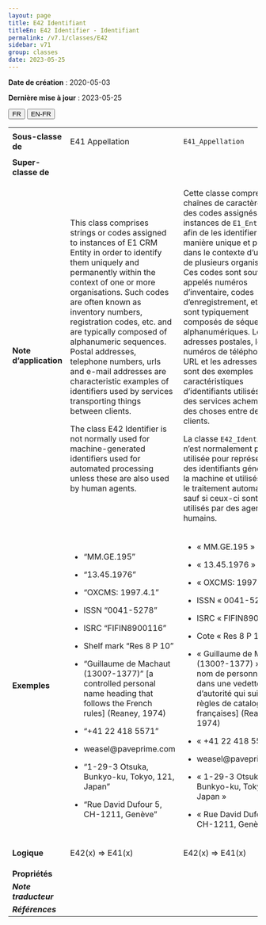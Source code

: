 ```yaml
---
layout: page
title: E42 Identifiant
titleEn: E42 Identifier - Identifiant
permalink: /v7.1/classes/E42
sidebar: v71
group: classes
date: 2023-05-25
---
```


**Date de création** : 2020-05-03

**Dernière mise à jour** : 2023-05-25

<div class="lang-buttons">
 <button id="fr" class="activate">FR</button>
 <button id="en-fr">EN-FR</button>
</div>

<table>
<tbody>
<tr>
<td><strong>Sous-classe de</strong></td>
<td class="en">
<p>E41 Appellation</p>
</td>
<td>
<p><code class="language-plaintext highlighter-rouge">E41_Appellation</code></p>
</td>
</tr>
<tr>
<td><strong>Super-classe de</strong></td>
<td class="en">
</td>
<td>
</td>
</tr>
<tr>
<td><strong>Note d’application</strong></td>
<td class="en">
<p>This class comprises strings or codes assigned to instances of E1 CRM Entity in order to identify them uniquely and permanently within the context of one or more organisations. Such codes are often known as inventory numbers, registration codes, etc. and are typically composed of alphanumeric sequences. Postal addresses, telephone numbers, urls and e-mail addresses are characteristic examples of identifiers used by services transporting things between clients.</p>
<p>The class E42 Identifier is not normally used for machine-generated identifiers used for automated processing unless these are also used by human agents.</p>
</td>
<td>
<p>Cette classe comprend des chaînes de caractères ou des codes assignés à des instances de <code class="language-plaintext highlighter-rouge">E1_Entité_CRM</code> afin de les identifier de manière unique et pérenne dans le contexte d’une ou de plusieurs organisations. Ces codes sont souvent appelés numéros d’inventaire, codes d’enregistrement, etc. et sont typiquement composés de séquences alphanumériques. Les adresses postales, les numéros de téléphone, les URL et les adresses courriel sont des exemples caractéristiques d’identifiants utilisés par des services acheminant des choses entre des clients. </p>
<p>La classe <code class="language-plaintext highlighter-rouge">E42_Identifiant</code> n’est normalement pas utilisée pour représenter des identifiants générés par la machine et utilisés pour le traitement automatisé, sauf si ceux-ci sont aussi utilisés par des agents humains. </p>
</td>
</tr>
<tr>
<td><strong>Exemples</strong></td>
<td class="en">
<ul>
<li><p>“MM.GE.195”</p>
</li>
<li><p>“13.45.1976”</p>
</li>
<li><p>“OXCMS: 1997.4.1”</p>
</li>
<li><p>ISSN “0041-5278”</p>
</li>
<li><p>ISRC “FIFIN8900116”</p>
</li>
<li><p>Shelf mark “Res 8 P 10”</p>
</li>
<li><p>“Guillaume de Machaut (1300?-1377)” [a controlled personal name heading that follows the French rules] (Reaney, 1974)</p>
</li>
<li><p>“+41 22 418 5571”</p>
</li>
<li><p>weasel@paveprime.com</p>
</li>
<li><p>“1-29-3 Otsuka, Bunkyo-ku, Tokyo, 121, Japan”</p>
</li>
<li><p>“Rue David Dufour 5, CH-1211, Genève”</p>
</li>
</ul>
</td>
<td>
<ul>
<li><p>« MM.GE.195 »</p>
</li>
<li><p>« 13.45.1976 »</p>
</li>
<li><p>« OXCMS: 1997.4.1 »</p>
</li>
<li><p>ISSN « 0041-5278 »</p>
</li>
<li><p>ISRC « FIFIN8900116 »</p>
</li>
<li><p>Cote « Res 8 P 10 »</p>
</li>
<li><p>« Guillaume de Machaut (1300?-1377) » [un nom de personne utilisé dans une vedette d’autorité qui suit les règles de catalogage françaises] (Reaney, 1974)</p>
</li>
<li><p>« +41 22 418 5571 »</p>
</li>
<li><p>weasel@paveprime.com</p>
</li>
<li><p>« 1-29-3 Otsuka, Bunkyo-ku, Tokyo, 121, Japan »</p>
</li>
<li><p>« Rue David Dufour 5, CH-1211, Genève »</p>
</li>
</ul>
</td>
</tr>
<tr>
<td><strong>Logique</strong></td>
<td class="en">
<p>E42(x) ⇒ E41(x)</p>
</td>
<td>
<p>E42(x) ⇒ E41(x)</p>
</td>
</tr>
<tr>
<td><strong>Propriétés</strong></td>
<td class="en">
</td>
<td>
</td>
</tr>
<tr>
<td><strong><em>Note traducteur</em></strong></td>
<td colspan="2">
</td>
</tr>
<tr>
<td><strong><em>Références</em></strong></td>
<td colspan="2">
</td>
</tr>
</tbody>
</table>
